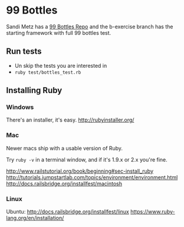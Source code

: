 # 99 Bottles

Sandi Metz has a [99 Bottles Repo](https://github.com/sandimetz/99bottles/tree/master) and the b-exercise branch has the starting framework with full 99 bottles test.

## Run tests

- Un skip the tests you are interested in
- `ruby test/bottles_test.rb`

## Installing Ruby

### Windows

There's an installer, it's easy.
http://rubyinstaller.org/

### Mac

Newer macs ship with a usable version of Ruby.

Try `ruby -v` in a terminal window, and if it's 1.9.x or 2.x you're fine.

http://www.railstutorial.org/book/beginning#sec-install_ruby
http://tutorials.jumpstartlab.com/topics/environment/environment.html
http://docs.railsbridge.org/installfest/macintosh

### Linux

Ubuntu: http://docs.railsbridge.org/installfest/linux
https://www.ruby-lang.org/en/installation/
